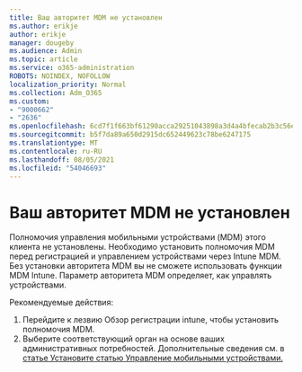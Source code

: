 ```yaml
---
title: Ваш авторитет MDM не установлен
ms.author: erikje
author: erikje
manager: dougeby
ms.audience: Admin
ms.topic: article
ms.service: o365-administration
ROBOTS: NOINDEX, NOFOLLOW
localization_priority: Normal
ms.collection: Adm_O365
ms.custom:
- "9000662"
- "2636"
ms.openlocfilehash: 6cd7f1f663bf61290acca29251043898a3d4a4bfecab2b3c56eeb3207e8ccf9d
ms.sourcegitcommit: b5f7da89a650d2915dc652449623c78be6247175
ms.translationtype: MT
ms.contentlocale: ru-RU
ms.lasthandoff: 08/05/2021
ms.locfileid: "54046693"
---
```

# <a name="your-mdm-authority-is-not-set"></a>Ваш авторитет MDM не установлен

Полномочия управления мобильными устройствами (MDM) этого клиента не установлены. Необходимо установить полномочия MDM перед регистрацией и управлением устройствами через Intune MDM. Без установки авторитета MDM вы не сможете использовать функции MDM Intune. Параметр авторитета MDM определяет, как управлять устройствами.

Рекомендуемые действия:
1. Перейдите к лезвию Обзор регистрации intune, чтобы установить полномочия MDM.
2. Выберите соответствующий орган на основе ваших административных потребностей. Дополнительные сведения см. в [статье Установите статью Управление мобильными устройствами.](https://docs.microsoft.com/intune/mdm-authority-set)